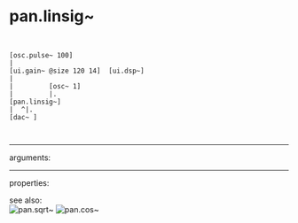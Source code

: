 # pan.linsig~

```


[osc.pulse~ 100]
|
[ui.gain~ @size 120 14]  [ui.dsp~]
|
|         [osc~ 1]
|         |.
[pan.linsig~]
|  ^|.
[dac~ ]

            
```
---
arguments:


---
properties:


see also:<br>
![pan.sqrt~]("img/object_pan.sqrt~.png")
![pan.cos~]("img/object_pan.cos~.png")
